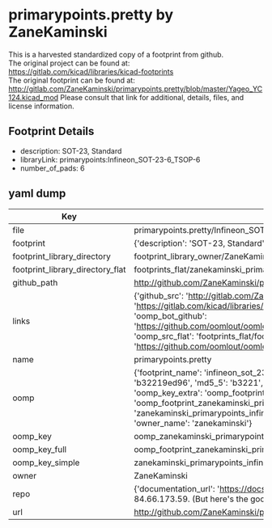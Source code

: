 # primarypoints.pretty by ZaneKaminski  
This is a harvested standardized copy of a footprint from github.  
The original project can be found at:  
https://gitlab.com/kicad/libraries/kicad-footprints  
The original footprint can be found at:
http://gitlab.com/ZaneKaminski/primarypoints.pretty/blob/master/Yageo_YC124.kicad_mod
Please consult that link for additional, details, files, and license information.  
## Footprint Details
* description: SOT-23, Standard  
* libraryLink: primarypoints:Infineon_SOT-23-6_TSOP-6  
* number_of_pads: 6  
## yaml dump  
| Key | Value |  
| --- | --- |  
| file | primarypoints.pretty/Infineon_SOT-23-6_TSOP-6.kicad_mod |  
| footprint | {'description': 'SOT-23, Standard', 'libraryLink': 'primarypoints:Infineon_SOT-23-6_TSOP-6', 'number_of_pads': 6} |  
| footprint_library_directory | footprint_library_owner/ZaneKaminski_primarypoints.pretty |  
| footprint_library_directory_flat | footprints_flat/zanekaminski_primarypoints_infineon_sot_23_6_tsop_6/working |  
| github_path | http://github.com/ZaneKaminski/primarypoints.pretty/blob/master/Infineon_SOT-23-6_TSOP-6.kicad_mod |  
| links | {'github_src': 'http://gitlab.com/ZaneKaminski/primarypoints.pretty/blob/master/Yageo_YC124.kicad_mod', 'github_src_repo': 'https://gitlab.com/kicad/libraries/kicad-footprints', 'oomp_bot': 'footprints/zanekaminski_primarypoints_infineon_sot_23_6_tsop_6/working', 'oomp_bot_github': 'https://github.com/oomlout/oomlout_oomp_footprint_bot/tree/main/footprints/zanekaminski_primarypoints_infineon_sot_23_6_tsop_6/working', 'oomp_src_flat': 'footprints_flat/footprints_flat/zanekaminski_primarypoints_infineon_sot_23_6_tsop_6/working', 'oomp_src_flat_github': 'https://github.com/oomlout/oomlout_oomp_footprint_src/tree/main/footprints_flat/zanekaminski_primarypoints_infineon_sot_23_6_tsop_6/working'} |  
| name | primarypoints.pretty |  
| oomp | {'footprint_name': 'infineon_sot_23_6_tsop_6', 'library_name': 'primarypoints', 'md5': 'b32219ed9679aa3fe76edb4cc85eb228', 'md5_10': 'b32219ed96', 'md5_5': 'b3221', 'md5_6': 'b32219', 'oomp_key': 'oomp_zanekaminski_primarypoints_infineon_sot_23_6_tsop_6', 'oomp_key_extra': 'oomp_footprint_zanekaminski_primarypoints_infineon_sot_23_6_tsop_6', 'oomp_key_full': 'oomp_footprint_zanekaminski_primarypoints_infineon_sot_23_6_tsop_6_b32219', 'oomp_key_simple': 'zanekaminski_primarypoints_infineon_sot_23_6_tsop_6', 'original_filename': 'primarypoints.pretty/Infineon_SOT-23-6_TSOP-6.kicad_mod', 'owner_name': 'zanekaminski'} |  
| oomp_key | oomp_zanekaminski_primarypoints_infineon_sot_23_6_tsop_6 |  
| oomp_key_full | oomp_footprint_zanekaminski_primarypoints_infineon_sot_23_6_tsop_6 |  
| oomp_key_simple | zanekaminski_primarypoints_infineon_sot_23_6_tsop_6 |  
| owner | ZaneKaminski |  
| repo | {'documentation_url': 'https://docs.github.com/rest/overview/resources-in-the-rest-api#rate-limiting', 'message': "API rate limit exceeded for 84.66.173.59. (But here's the good news: Authenticated requests get a higher rate limit. Check out the documentation for more details.)"} |  
| url | http://github.com/ZaneKaminski/primarypoints.pretty |  


